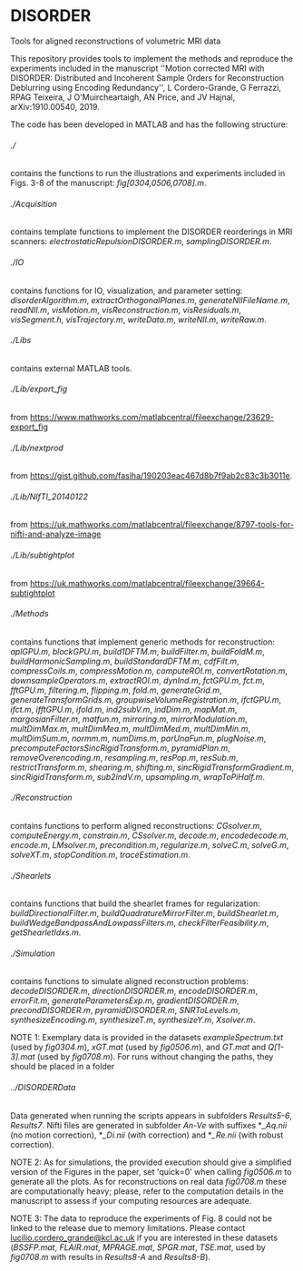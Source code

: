 # DISORDER
Tools for aligned reconstructions of volumetric MRI data

This repository provides tools to implement the methods and reproduce the experiments included in the manuscript ''Motion corrected MRI with DISORDER: Distributed and Incoherent Sample Orders for Reconstruction Deblurring using Encoding Redundancy'', L Cordero-Grande, G Ferrazzi, RPAG Teixeira, J O'Muircheartaigh, AN Price, and JV Hajnal, arXiv:1910.00540, 2019.

The code has been developed in MATLAB and has the following structure:

###### ./
contains the functions to run the illustrations and experiments included in Figs. 3-8 of the manuscript: *fig[0304,0506,0708].m*.

###### ./Acquisition
contains template functions to implement the DISORDER reorderings in MRI scanners: *electrostaticRepulsionDISORDER.m*, *samplingDISORDER.m*.

###### ./IO
contains functions for IO, visualization, and parameter setting: *disorderAlgorithm.m*, *extractOrthogonalPlanes.m*, *generateNIIFileName.m*, *readNII.m*, *visMotion.m*, *visReconstruction.m*, *visResiduals.m*, *visSegment.h*, *visTrajectory.m*, *writeData.m*, *writeNII.m*, *writeRaw.m*.

###### ./Libs
contains external MATLAB tools.

###### ./Lib/export_fig
from https://www.mathworks.com/matlabcentral/fileexchange/23629-export_fig

###### ./Lib/nextprod
from https://gist.github.com/fasiha/190203eac467d8b7f9ab2c83c3b3011e.

###### ./Lib/NIfTI_20140122
from https://uk.mathworks.com/matlabcentral/fileexchange/8797-tools-for-nifti-and-analyze-image

###### ./Lib/subtightplot
from https://uk.mathworks.com/matlabcentral/fileexchange/39664-subtightplot

###### ./Methods
contains functions that implement generic methods for reconstruction: *aplGPU.m*, *blockGPU.m*, *build1DFTM.m*, *buildFilter.m*, *buildFoldM.m*, *buildHarmonicSampling.m*, *buildStandardDFTM.m*, *cdfFilt.m*, *compressCoils.m*, *compressMotion.m*, *computeROI.m*, *convertRotation.m*, *downsampleOperators.m*, *extractROI.m*, *dynInd.m*, *fctGPU.m*, *fct.m*, *fftGPU.m*, *filtering.m*, *flipping.m*, *fold.m*, *generateGrid.m*, *generateTransformGrids.m*, *groupwiseVolumeRegistration.m*, *ifctGPU.m*, *ifct.m*, *ifftGPU.m*, *ifold.m*, *ind2subV.m*, *indDim.m*, *mapMat.m*, *margosianFilter.m*, *matfun.m*, *mirroring.m*, *mirrorModulation.m*, *multDimMax.m*, *multDimMea.m*, *multDimMed.m*, *multDimMin.m*, *multDimSum.m*, *normm.m*, *numDims.m*, *parUnaFun.m*, *plugNoise.m*, *precomputeFactorsSincRigidTransform.m*, *pyramidPlan.m*, *removeOverencoding.m*, *resampling.m*, *resPop.m*, *resSub.m*, *restrictTransform.m*, *shearing.m*, *shifting.m*, *sincRigidTransformGradient.m*, *sincRigidTransform.m*, *sub2indV.m*, *upsampling.m*, *wrapToPiHalf.m*.

###### ./Reconstruction
contains functions to perform aligned reconstructions: *CGsolver.m*, *computeEnergy.m*, *constrain.m*, *CSsolver.m*, *decode.m*, *encodedecode.m*, *encode.m*, *LMsolver.m*, *precondition.m*, *regularize.m*, *solveC.m*, *solveG.m*, *solveXT.m*, *stopCondition.m*, *traceEstimation.m*.

###### ./Shearlets
contains functions that build the shearlet frames for regularization: *buildDirectionalFilter.m*, *buildQuadratureMirrorFilter.m*, *buildShearlet.m*, *buildWedgeBandpassAndLowpassFilters.m*, *checkFilterFeasibility.m*, *getShearletIdxs.m*.

###### ./Simulation
contains functions to simulate aligned reconstruction problems: *decodeDISORDER.m*, *directionDISORDER.m*, *encodeDISORDER.m*, *errorFit.m*, *generateParametersExp.m*, *gradientDISORDER.m*, *precondDISORDER.m*, *pyramidDISORDER.m*, *SNRToLevels.m*, *synthesizeEncoding.m*, *synthesizeT.m*, *synthesizeY.m*, *Xsolver.m*.


NOTE 1: Exemplary data is provided in the datasets *exampleSpectrum.txt* (used by *fig0304.m*), *xGT.mat* (used by *fig0506.m*), and *GT.mat* and *Q[1-3].mat* (used by *fig0708.m*). For runs without changing the paths, they should be placed in a folder
###### ../DISORDERData
Data generated when running the scripts appears in subfolders *Results5-6*, *Results7*. Nifti files are generated in subfolder *An-Ve* with suffixes **_Aq.nii* (no motion correction), **_Di.nii* (with correction) and **_Re.nii* (with robust correction).


NOTE 2: As for simulations, the provided execution should give a simplified version of the Figures in the paper, set 'quick=0' when calling *fig0506.m* to generate all the plots. As for reconstructions on real data *fig0708.m* these are computationally heavy; please, refer to the computation details in the manuscript to assess if your computing resources are adequate.


NOTE 3: The data to reproduce the experiments of Fig. 8 could not be linked to the release due to memory limitations. Please contact lucilio.cordero_grande@kcl.ac.uk if you are interested in these datasets (*BSSFP.mat*, *FLAIR.mat*, *MPRAGE.mat*, *SPGR.mat*, *TSE.mat*, used by *fig0708.m* with results in *Results8-A* and *Results8-B*).

